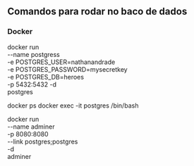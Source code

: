 ## Comandos para rodar no baco de dados

### Docker

docker run \
    --name postgress \
    -e POSTGRES_USER=nathanandrade \
    -e POSTGRES_PASSWORD=mysecretkey \
    -e POSTGRES_DB=heroes \
    -p 5432:5432
    -d \
    postgres

docker ps
docker exec -it postgres /bin/bash

docker run \
    --name adminer \
    -p 8080:8080 \
    --link postgres;postgres \
    -d \
    adminer